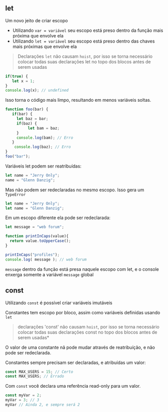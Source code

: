 ## let
Um novo jeito de criar escopo

- Utilizando `var = variável` seu escopo está preso dentro da função mais próxima que envolve ela
- Utilizando `let = variável` seu escopo está preso dentro das chaves mais próximas que envolve ela

> Declarações `let` não causam `hoist`, por isso se torna necessário colocar todas suas declarações let no topo dos blocos antes de serem usadas

```js
if(true) {
   let x = 1;
}
console.log(x); // undefined
```
Isso torna o código mais limpo, resultando em menos variáveis soltas.

```js
function foo(bar) {
   if(bar) {
     let baz = bar;
     if(baz) {
          let bam = baz;
     }
     console.log(bam); // Erro
   }
    console.log(baz); // Erro
}
foo("bar");
```

Variáveis let podem ser reatribuídas:
```js
let name = "Jerry Only";
name = "Glenn Danzig";
```

Mas não podem ser redeclaradas no mesmo escopo. Isso gera um `TypeError`

```js
let name = "Jerry Only";
let name = "Glenn Danzig";
```

Em um escopo diferente ela pode ser redeclarada:

```js
let message = "web forum";

function printInCaps(value){
  return value.toUpperCase();
}

printInCaps("profiles");
console.log( message ); // web forum

```
`message` dentro da função está presa naquele escopo com let, e o console enxerga somente a variável `message` global

## const
Utilizando `const` é possível criar variáveis imutáveis

Constantes tem escopo por bloco, assim como variáveis definidas usando `let`

> declarações 'const' não causam `hoist`, por isso se torna necessário colocar todas suas declarações const no topo dos blocos antes de serem usadas*

O valor de uma constante nã pode mudar através de reatribuíção, e não pode ser redeclarada.

Constantes sempre precisam ser declaradas, e atribuídas um valor:

```js
const MAX_USERS = 15; // Certo
const MAX_USERS; // Errado
```

Com `const` você declara uma referência read-only para um valor.

```js
const myVar = 2;
myVar = 3; // 3
myVar // Ainda 2, e sempre será 2
```
